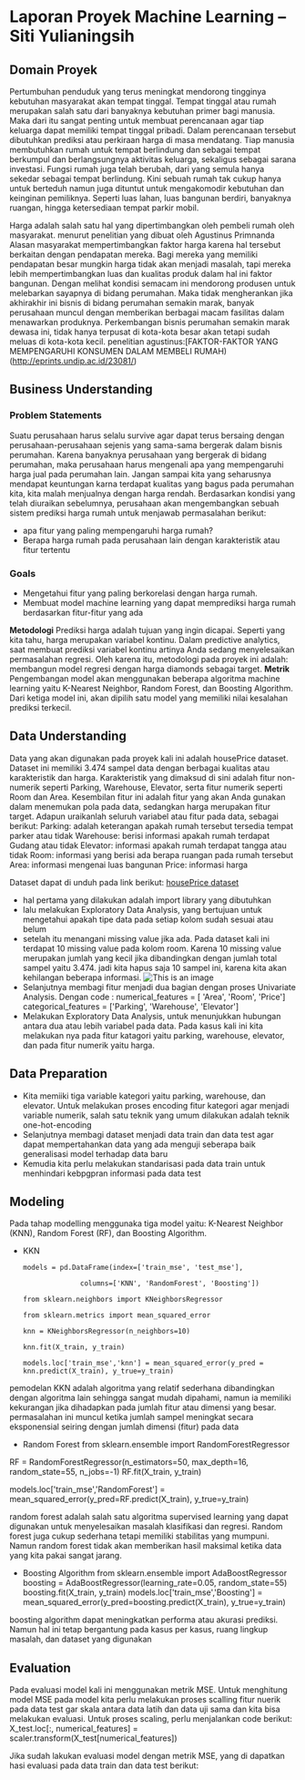 # Laporan Proyek Machine Learning – Siti Yulianingsih
## Domain Proyek
Pertumbuhan penduduk yang terus meningkat mendorong tingginya kebutuhan masyarakat akan tempat tinggal. Tempat tinggal atau rumah merupakan salah satu dari banyaknya kebutuhan primer bagi manusia.  Maka dari itu sangat penting untuk membuat perencanaan agar tiap keluarga dapat memiliki tempat tinggal pribadi.  Dalam perencanaan tersebut dibutuhkan prediksi atau perkiraan harga di masa mendatang.  Tiap manusia membutuhkan rumah untuk tempat berlindung dan sebagai tempat berkumpul dan berlangsungnya aktivitas keluarga, sekaligus sebagai sarana investasi. Fungsi rumah juga telah berubah, dari yang semula hanya sekedar sebagai tempat berlindung. Kini sebuah rumah tak cukup hanya untuk berteduh namun juga dituntut untuk mengakomodir kebutuhan dan keinginan pemiliknya. Seperti luas lahan, luas bangunan  berdiri,  banyaknya  ruangan,  hingga  ketersediaan  tempat  parkir  mobil.

Harga adalah salah satu hal yang dipertimbangkan oleh pembeli rumah oleh masyarakat. menurut penelitian yang dibuat oleh Agustinus Primnanda Alasan masyarakat mempertimbangkan faktor harga karena hal tersebut berkaitan dengan pendapatan mereka. Bagi mereka yang memiliki pendapatan besar mungkin harga tidak akan menjadi masalah, tapi mereka lebih mempertimbangkan luas dan kualitas produk dalam hal ini faktor bangunan.
Dengan melihat kondisi semacam ini mendorong produsen untuk melebarkan sayapnya di bidang perumahan. Maka tidak mengherankan jika akhirakhir ini bisnis di bidang perumahan semakin marak, banyak perusahaan muncul dengan memberikan berbagai macam fasilitas dalam menawarkan produknya. Perkembangan bisnis perumahan semakin marak dewasa ini, tidak hanya terpusat di kota-kota besar akan tetapi sudah meluas di kota-kota kecil.
penelitian agustinus:[FAKTOR-FAKTOR YANG MEMPENGARUHI KONSUMEN DALAM MEMBELI RUMAH)(http://eprints.undip.ac.id/23081/)

## Business Understanding
### Problem Statements
Suatu perusahaan harus selalu survive agar dapat terus bersaing dengan perusahaan-perusahaan sejenis yang sama-sama bergerak dalam bisnis perumahan. Karena banyaknya perusahaan yang bergerak di bidang perumahan, maka perusahaan harus mengenali apa yang mempengaruhi harga jual pada perumahan lain. Jangan sampai kita yang seharusnya mendapat keuntungan karna terdapat kualitas yang bagus pada perumahan kita, kita malah menjualnya dengan harga rendah.
Berdasarkan kondisi yang telah diuraikan sebelumnya, perusahaan akan mengembangkan sebuah sistem prediksi harga rumah untuk menjawab permasalahan berikut:
- apa fitur yang paling mempengaruhi harga rumah?
- Berapa harga rumah pada perusahaan lain dengan karakteristik atau fitur tertentu
### Goals
- Mengetahui fitur yang paling berkorelasi dengan harga rumah.
- Membuat model machine learning yang dapat memprediksi harga rumah berdasarkan fitur-fitur yang ada

**Metodologi**
Prediksi harga adalah tujuan yang ingin dicapai. Seperti yang kita tahu, harga merupakan variabel kontinu. Dalam predictive analytics, saat membuat prediksi variabel kontinu artinya Anda sedang menyelesaikan permasalahan regresi. Oleh karena itu, metodologi pada proyek ini adalah: membangun model regresi dengan harga diamonds sebagai target.
**Metrik**
Pengembangan model akan menggunakan beberapa algoritma machine learning yaitu K-Nearest Neighbor, Random Forest, dan Boosting Algorithm. Dari ketiga model ini, akan dipilih satu model yang memiliki nilai kesalahan prediksi terkecil.

## Data Understanding
Data yang akan digunakan pada proyek kali ini adalah housePrice dataset. Dataset ini memiliki 3.474 sampel data dengan berbagai kualitas atau karakteristik dan harga. Karakteristik yang dimaksud di sini adalah fitur non-numerik seperti Parking, Warehouse, Elevator, serta fitur numerik seperti Room dan  Area. Kesembilan fitur ini adalah fitur yang akan Anda gunakan dalam menemukan pola pada data, sedangkan harga merupakan fitur target.
Adapun uraikanlah seluruh variabel atau fitur pada data, sebagai berikut:
Parking: adalah keterangan apakah rumah tersebut tersedia tempat parker atau tidak
Warehouse: berisi informasi apakah rumah terdapat Gudang atau tidak
Elevator: informasi apakah rumah terdapat tangga  atau tidak
Room: informasi yang berisi ada berapa ruangan pada rumah tersebut
Area: informasi mengenai luas bangunan
Price: informasi harga

Dataset dapat di unduh pada link berikut: [housePrice dataset](https://www.kaggle.com/datasets/mokar2001/house-price-tehran-iran)

- hal pertama yang dilakukan adalah import library yang dibutuhkan
- lalu melakukan Exploratory Data Analysis, yang bertujuan  untuk mengetahui apakah tipe data pada setiap kolom sudah sesuai atau belum
- setelah itu menangani missing value jika ada. Pada dataset kali ini terdapat 10 missing value pada kolom room. Karena 10 missing value merupakan jumlah yang kecil jika dibandingkan dengan jumlah total sampel yaitu 3.474. jadi kita hapus saja 10 sampel ini, karena kita akan kehilangan beberapa informasi.
![This is an image](https://drive.google.com/file/d/1ePbWaDOmj1K6TX0CAGBQjBZk8r-_9Ehp/view?usp=sharing)
-	Selanjutnya membagi fitur menjadi dua bagian dengan proses Univariate Analysis. Dengan code :
numerical_features = [ 'Area', 'Room', 'Price']
categorical_features = ['Parking', 'Warehouse', 'Elevator']
-	Melakukan Exploratory Data Analysis, untuk menunjukkan hubungan antara dua atau lebih variabel pada data. Pada kasus kali ini kita melakukan nya pada fitur katagori yaitu parking, warehouse, elevator, dan pada fitur numerik yaitu harga.

## Data Preparation
-	Kita memiiki tiga variable kategori yaitu parking, warehouse, dan elevator. Untuk melakukan proses encoding fitur kategori agar menjadi variable numerik, salah satu teknik yang umum dilakukan adalah teknik one-hot-encoding
-	Selanjutnya membagi dataset menjadi data train dan data test agar dapat mempertahankan data yang ada menguji seberapa baik generalisasi model terhadap data baru
-	 Kemudia kita perlu melakukan standarisasi pada data train untuk menhindari kebpgpran informasi pada data test

## Modeling
Pada tahap modelling menggunaka  tiga model yaitu: K-Nearest Neighbor (KNN), Random Forest (RF), dan  Boosting Algorithm.
-	KKN

        models = pd.DataFrame(index=['train_mse', 'test_mse'], 
                      
                      columns=['KNN', 'RandomForest', 'Boosting'])
                      
        from sklearn.neighbors import KNeighborsRegressor
        
        from sklearn.metrics import mean_squared_error
        
        knn = KNeighborsRegressor(n_neighbors=10)
        
        knn.fit(X_train, y_train)
        
        models.loc['train_mse','knn'] = mean_squared_error(y_pred = knn.predict(X_train), y_true=y_train)

pemodelan KKN adalah algoritma yang relatif sederhana dibandingkan dengan algoritma lain sehingga sangat mudah dipahami, namun ia memiliki kekurangan jika dihadapkan pada jumlah fitur atau dimensi yang besar. permasalahan ini muncul ketika jumlah sampel meningkat secara eksponensial seiring dengan jumlah dimensi (fitur) pada data
-	Random Forest
from sklearn.ensemble import RandomForestRegressor
 
RF = RandomForestRegressor(n_estimators=50, max_depth=16, random_state=55, n_jobs=-1)
RF.fit(X_train, y_train)
 
models.loc['train_mse','RandomForest'] = mean_squared_error(y_pred=RF.predict(X_train), y_true=y_train)

random forest adalah salah satu algoritma supervised learning yang dapat digunakan untuk menyelesaikan masalah klasifikasi dan regresi. Random forest juga cukup sederhana tetapi memiliki stabilitas yang mumpuni. Namun random forest  tidak akan memberikan hasil maksimal ketika data yang kita pakai sangat jarang.
-	Boosting Algorithm
from sklearn.ensemble import AdaBoostRegressor
boosting = AdaBoostRegressor(learning_rate=0.05, random_state=55)
boosting.fit(X_train, y_train)
models.loc['train_mse','Boosting'] = mean_squared_error(y_pred=boosting.predict(X_train), y_true=y_train)

boosting algorithm dapat meningkatkan performa atau akurasi prediksi. Namun hal ini tetap bergantung pada kasus per kasus, ruang lingkup masalah, dan dataset yang digunakan

## Evaluation
Pada evaluasi model kali ini menggunakan metrik MSE. Untuk menghitung model MSE pada model kita perlu melakukan proses scalling fitur nuerik pada data test gar skala antara data latih dan data uji sama dan kita bisa melakukan evaluasi.
Untuk proses scaling, perlu menjalankan code berikut:
X_test.loc[:, numerical_features] = scaler.transform(X_test[numerical_features])

Jika sudah lakukan evaluasi model dengan metrik MSE, yang di dapatkan hasi evaluasi pada data train dan data test berikut:


